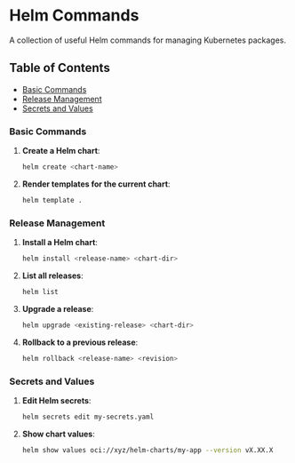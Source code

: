 # Helm Commands

A collection of useful Helm commands for managing Kubernetes packages.

## Table of Contents
- [Basic Commands](#basic-commands)
- [Release Management](#release-management)
- [Secrets and Values](#secrets-and-values)

### Basic Commands
1. **Create a Helm chart**:
    ```bash
    helm create <chart-name>
    ```

2. **Render templates for the current chart**:
    ```bash
    helm template .
    ```

### Release Management
1. **Install a Helm chart**:
    ```bash
    helm install <release-name> <chart-dir>
    ```

2. **List all releases**:
    ```bash
    helm list
    ```

3. **Upgrade a release**:
    ```bash
    helm upgrade <existing-release> <chart-dir>
    ```

4. **Rollback to a previous release**:
    ```bash
    helm rollback <release-name> <revision>
    ```

### Secrets and Values
1. **Edit Helm secrets**:
    ```bash
    helm secrets edit my-secrets.yaml
    ```

2. **Show chart values**:
    ```bash
    helm show values oci://xyz/helm-charts/my-app --version vX.XX.X
    ```

